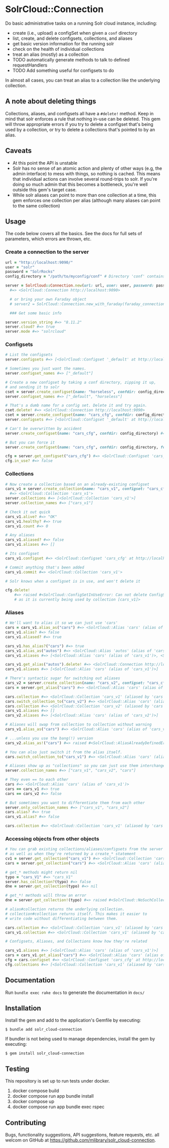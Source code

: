 # SolrCloud::Connection

Do basic administrative tasks on a running Solr cloud instance, including:

* create (i.e., upload) a configSet when given a `conf` directory
* list, create, and delete configsets, collections, and aliases
* get basic version information for the running solr
* check on the health of individual collections
* treat an alias (mostly) as a collection
* TODO automatically generate methods to talk to defined requestHandlers
* TODO Add something useful for configsets to do

In almost all cases, you can treat an alias to a collection like the underlying collection. 

## A note about deleting things

Collections, aliases, and configsets all have a `#delete!` method. Keep in mind that solr 
enforces a rule that nothing in-use can be deleted. This gem will throw appropriate errors
if you try to delete a configset that's being used by a collection, or try to delete
a collections that's pointed to by an alias.

## Caveats

* At this point the API is unstable
*  Solr has no sense of an atomic action and plenty of other ways
  (e.g, the admin interface) to mess with things, so nothing is cached. 
  This means that individual actions can involve several round-trips to solr. If you're doing so much admin
  that this becomes a bottleneck, you're well outside this gem's target case.
* While solr aliases can point to more than one collection at a time, this gem enforces one collection
  per alias (although many aliases can point to the same collection)

## Usage

The code below covers all the basics. See the docs for full sets of parameters, which errors are
thrown, etc. 


### Create a connection to the server

```ruby
url = "http://localhost:9090/"
user = "solr"
password = "SolrRocks"
config_directory = "/path/to/myconfig/conf" # Directory 'conf' contains solrconfig.xml

server = SolrCloud::Connection.new(url: url, user: user, password: pass) 
  #=> <SolrCloud::Connection http://localhost:9090>

  # or bring your own Faraday object
  # server2 = SolrCloud::Connection.new_with_faraday(faraday_connection)

  ### Get some basic info

server.version_string #=> "8.11.2"
server.cloud? #=> true
server.mode #=> "solrcloud"
```

### Configsets
```ruby
# List the configsets
server.configsets #=> [<SolrCloud::Configset '_default' at http://localhost:9090>]

# Sometimes you just want the names.
server.configset_names #=> ["_default"]

# Create a new configset by taking a conf directory, zipping it up,
# and sending it to solr
cset = server.create_configset(name: "horseless", confdir: config_directory) #=> <SolrCloud::Configset 'horseless' at http://localhost:9090>
server.configset_names #=> ["_default", "horseless"]

# That's a dumb name for a config set. Delete it and try again.
cset.delete! #=> <SolrCloud::Connection http://localhost:9090>
cset = server.create_configset(name: "cars_cfg", confdir: config_directory) #=> <SolrCloud::Configset 'cars_cfg' at http://localhost:9090>
server.configsets #=> [<SolrCloud::Configset '_default' at http://localhost:9090>, <SolrCloud::Configset 'cars_cfg' at http://localhost:9090>]

# Can't be overwritten by accident
server.create_configset(name: "cars_cfg", confdir: config_directory) #=> raised #<SolrCloud::WontOverwriteError: Won't replace configset cars_cfg unless 'force: true' passed >

# But you can force it
server.create_configset(name: "cars_cfg", confdir: config_directory, force: true) #=> <SolrCloud::Configset 'cars_cfg' at http://localhost:9090>

cfg = server.get_configset("cars_cfg") #=> <SolrCloud::Configset 'cars_cfg' at http://localhost:9090>
cfg.in_use? #=> false

```

### Collections

```ruby
# Now create a collection based on an already-existing configset
cars_v1 = server.create_collection(name: "cars_v1", configset: "cars_cfg") 
  #=> <SolrCloud::Collection 'cars_v1'>
server.collections #=> [<SolrCloud::Collection 'cars_v1'>]
server.collection_names #=> ["cars_v1"]

# Check it out quick
cars_v1.alive? #=> "OK"
cars_v1.healthy? #=> true
cars_v1.count #=> 0

# Any aliases
cars_v1.aliased? #=> false
cars_v1.aliases #=> []

# Its configset
cars_v1.configset #=> <SolrCloud::Configset 'cars_cfg' at http://localhost:9090>

# Commit anything that's been added
cars_v1.commit #=> <SolrCloud::Collection 'cars_v1'>

# Solr knows when a configset is in use, and won't delete it

cfg.delete! 
    #=> raised #<SolrCloud::ConfigSetInUseError: Can not delete ConfigSet 
    # as it is currently being used by collection [cars_v1]>

```

### Aliases

```ruby
# We'll want to alias it so we can just use 'cars'
cars = cars_v1.alias_as("cars") #=> <SolrCloud::Alias 'cars' (alias of 'cars_v1')>
cars_v1.alias? #=> false
cars_v1.aliased? #=> true

cars_v1.has_alias?("cars") #=> true
cars_v1.alias_as("autos") #=> <SolrCloud::Alias 'autos' (alias of 'cars_v1')>
cars_v1.aliases #=> [<SolrCloud::Alias 'cars' (alias of 'cars_v1')>, <SolrCloud::Alias 'autos' (alias of 'cars_v1')>]

cars_v1.get_alias("autos").delete! #=> <SolrCloud::Connection http://localhost:9090>
cars_v1.aliases #=> [<SolrCloud::Alias 'cars' (alias of 'cars_v1')>]

# There's syntactic sugar for switching out aliases
cars_v2 = server.create_collection(name: "cars_v2", configset: "cars_cfg") #=> <SolrCloud::Collection 'cars_v2'>
cars = server.get_alias("cars") #=> <SolrCloud::Alias 'cars' (alias of 'cars_v1')>

cars.collection #=> <SolrCloud::Collection 'cars_v1' (aliased by 'cars')>
cars.switch_collection_to("cars_v2") #=> <SolrCloud::Alias 'cars' (alias of 'cars_v2')>
cars.collection #=> <SolrCloud::Collection 'cars_v2' (aliased by 'cars')>
cars_v1.aliases #=> []
cars_v2.aliases #=> [<SolrCloud::Alias 'cars' (alias of 'cars_v2')>]

# Aliases will swap from collection to collection without warning
cars_v1.alias_as("cars") #=> <SolrCloud::Alias 'cars' (alias of 'cars_v1')>

# ...unless you use the bang(!) version
cars_v2.alias_as!("cars") #=> raised #<SolrCloud::AliasAlreadyDefinedError: Alias cars already points to cars_v1>

# You can also just switch it from the alias itself.
cars.switch_collection_to("cars_v1") #=> <SolrCloud::Alias 'cars' (alias of 'cars_v1')>

# Aliases show up as "collections" so you can just use them interchangeably
server.collection_names #=> ["cars_v1", "cars_v2", "cars"]

# They even == to each other
cars #=> <SolrCloud::Alias 'cars' (alias of 'cars_v1')>
cars == cars_v1 #=> true
cars == cars_v2 #=> false

# But sometimes you want to differentiate them from each other
server.only_collection_names #=> ["cars_v1", "cars_v2"]
cars.alias? #=> true
cars_v1.alias? #=> false

cars.collection #=> <SolrCloud::Collection 'cars_v1' (aliased by 'cars')>

```

### Accessing objects from other objects

```ruby
# You can grab existing collections/aliases/configsets from the server
# as well as when they're returned by a create_* statement
cv1 = server.get_collection("cars_v1") #=> <SolrCloud::Collection 'cars_v1' (aliased by 'cars')>
cars = server.get_collection("cars") #=> <SolrCloud::Alias 'cars' (alias of 'cars_v1')>

# get_* methods might return nil
typo = "cars_V1" #=> "cars_V1"
server.has_collection?(typo) #=> false
dne = server.get_collection(typo) #=> nil

# get_*! methods will throw an error
dne = server.get_collection!(typo) #=> raised #<SolrCloud::NoSuchCollectionError: Collection 'cars_V1' not found>

# alias#collection returns the underlying collection.
# collection#collection returns itself. This makes it easier to
# write code without differentiating between them.

cars.collection #=> <SolrCloud::Collection 'cars_v1' (aliased by 'cars')>
cars_v1.collection #=> <SolrCloud::Collection 'cars_v1' (aliased by 'cars')>

# Configsets, Aliases, and Collections know how they're related

cars_v1.aliases #=> [<SolrCloud::Alias 'cars' (alias of 'cars_v1')>]
cars = cars_v1.get_alias("cars") #=> <SolrCloud::Alias 'cars' (alias of 'cars_v1')>
cfg = cars.configset #=> <SolrCloud::Configset 'cars_cfg' at http://localhost:9090>
cfg.collections #=> [<SolrCloud::Collection 'cars_v1' (aliased by 'cars')>, <SolrCloud::Collection 'cars_v2'>]


```

## Documentation

Run `bundle exec rake docs` to generate the documentation in `docs/`

## Installation

Install the gem and add to the application's Gemfile by executing:

    $ bundle add solr_cloud-connection

If bundler is not being used to manage dependencies, install the gem by executing:

    $ gem install solr_cloud-connection

## Testing

This repository is set up to run tests under docker.

1. docker compose build
2. docker compose run app bundle install
3. docker compose up
4. docker compose run app bundle exec rspec

## Contributing

Bugs, functionality suggestions, API suggestions, feature requests, etc. all welcom
on GitHub at https://github.com/mlibrary/solr_cloud-connection.
